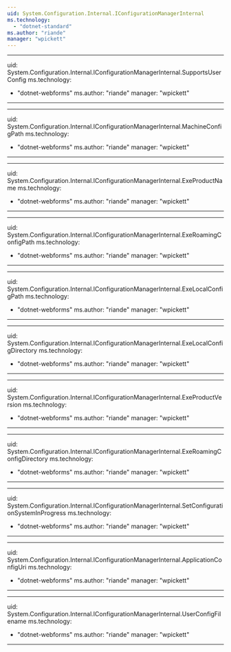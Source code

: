 ```yaml
---
uid: System.Configuration.Internal.IConfigurationManagerInternal
ms.technology: 
  - "dotnet-standard"
ms.author: "riande"
manager: "wpickett"
---
```


---
uid: System.Configuration.Internal.IConfigurationManagerInternal.SupportsUserConfig
ms.technology: 
  - "dotnet-webforms"
ms.author: "riande"
manager: "wpickett"
---

---
uid: System.Configuration.Internal.IConfigurationManagerInternal.MachineConfigPath
ms.technology: 
  - "dotnet-webforms"
ms.author: "riande"
manager: "wpickett"
---

---
uid: System.Configuration.Internal.IConfigurationManagerInternal.ExeProductName
ms.technology: 
  - "dotnet-webforms"
ms.author: "riande"
manager: "wpickett"
---

---
uid: System.Configuration.Internal.IConfigurationManagerInternal.ExeRoamingConfigPath
ms.technology: 
  - "dotnet-webforms"
ms.author: "riande"
manager: "wpickett"
---

---
uid: System.Configuration.Internal.IConfigurationManagerInternal.ExeLocalConfigPath
ms.technology: 
  - "dotnet-webforms"
ms.author: "riande"
manager: "wpickett"
---

---
uid: System.Configuration.Internal.IConfigurationManagerInternal.ExeLocalConfigDirectory
ms.technology: 
  - "dotnet-webforms"
ms.author: "riande"
manager: "wpickett"
---

---
uid: System.Configuration.Internal.IConfigurationManagerInternal.ExeProductVersion
ms.technology: 
  - "dotnet-webforms"
ms.author: "riande"
manager: "wpickett"
---

---
uid: System.Configuration.Internal.IConfigurationManagerInternal.ExeRoamingConfigDirectory
ms.technology: 
  - "dotnet-webforms"
ms.author: "riande"
manager: "wpickett"
---

---
uid: System.Configuration.Internal.IConfigurationManagerInternal.SetConfigurationSystemInProgress
ms.technology: 
  - "dotnet-webforms"
ms.author: "riande"
manager: "wpickett"
---

---
uid: System.Configuration.Internal.IConfigurationManagerInternal.ApplicationConfigUri
ms.technology: 
  - "dotnet-webforms"
ms.author: "riande"
manager: "wpickett"
---

---
uid: System.Configuration.Internal.IConfigurationManagerInternal.UserConfigFilename
ms.technology: 
  - "dotnet-webforms"
ms.author: "riande"
manager: "wpickett"
---

